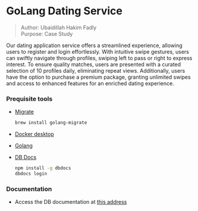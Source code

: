# GoLang Dating Service

> Author: Ubaidillah Hakim Fadly \
> Purpose: Case Study

Our dating application service offers a streamlined experience, allowing users to register and login effortlessly. With intuitive swipe gestures, users can swiftly navigate through profiles, swiping left to pass or right to express interest. To ensure quality matches, users are presented with a curated selection of 10 profiles daily, eliminating repeat views. Additionally, users have the option to purchase a premium package, granting unlimited swipes and access to enhanced features for an enriched dating experience.

### Prequisite tools
- [Migrate](https://github.com/golang-migrate/migrate/tree/master/cmd/migrate)

    ```bash
    brew install golang-migrate
    ```

- [Docker desktop](https://www.docker.com/products/docker-desktop)
- [Golang](https://golang.org/)
- [DB Docs](https://dbdocs.io/docs)

    ```bash
    npm install -g dbdocs
    dbdocs login
    ```

### Documentation

- Access the DB documentation at [this address](https://dbdocs.io/ubed.dev/dating-service)
